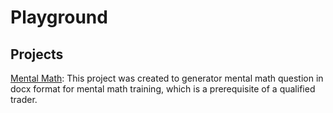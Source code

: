 # Playground

## Projects
[Mental Math](https://github.com/lkqllx/playground/tree/master/mental_math):
This project was created to generator mental math question in docx format for mental math training, which 
is a prerequisite of a qualified trader.